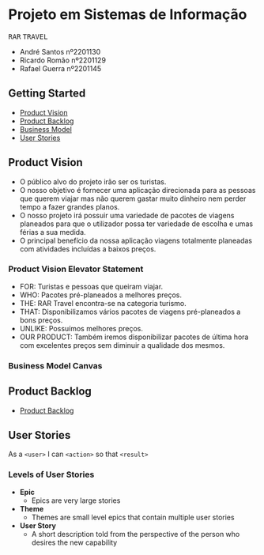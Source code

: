 # Projeto em Sistemas de Informação
<kbd>R</kbd><kbd>A</kbd><kbd>R</kbd>    <kbd>T</kbd><kbd>R</kbd><kbd>A</kbd><kbd>V</kbd><kbd>E</kbd><kbd>L</kbd>

* André Santos nº2201130
* Ricardo Romão nº2201129
* Rafael Guerra nº2201145

## Getting Started ##
* [Product Vision](#product_vision)
* [Product Backlog](#product_backlog)
* [Business Model](#business_model)
* [User Stories](#user_stories)


<a name="product_vision"></a>
## Product Vision
* O público alvo do projeto irão ser os turistas. 
* O nosso objetivo é fornecer uma aplicação direcionada para as pessoas que querem viajar mas 
não querem gastar muito dinheiro nem perder tempo a fazer grandes planos.  
* O nosso projeto irá possuir uma variedade de pacotes de viagens planeados para que o utilizador 
possa ter variedade de escolha e umas férias a sua medida. 
* O principal benefício da nossa aplicação viagens totalmente planeadas com atividades incluídas a baixos preços. 

### Product Vision Elevator Statement
* FOR: Turistas e pessoas que queiram viajar.
* WHO: Pacotes pré-planeados a melhores preços.
* THE: RAR Travel encontra-se na categoria turismo.
* THAT: Disponibilizamos vários pacotes de viagens pré-planeados a bons preços.
* UNLIKE: Possuímos melhores preços.
* OUR PRODUCT: Também iremos disponibilizar pacotes de última hora com excelentes preços sem diminuir a qualidade dos mesmos.
 

<a name="business_model"></a>
### Business Model Canvas



<a name="product_backlog"></a>
## Product Backlog
* [Product Backlog](https://andresantos2201130.atlassian.net/jira/software/projects/PRJT2N/boards/4/backlog)

<a name="user_stories"></a>
## User Stories
As a `<user>` I can `<action>` so that `<result>`

### Levels of User Stories
* **Epic**
  * Epics are very large stories
* **Theme**
  * Themes are small level epics that contain multiple user stories
* **User Story**
  * A short description told from the perspective of the person who desires the new capability
